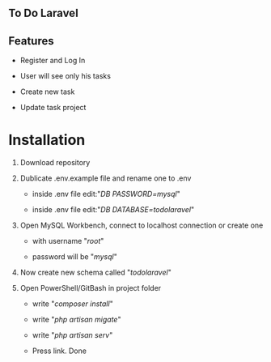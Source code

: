 ## To Do Laravel

## Features

-   Register and Log In

-   User will see only his tasks

-   Create new task

-   Update task project

# Installation

1.  Download repository

2.  Dublicate .env.example file and rename one to .env

    -   inside .env file edit:"_DB PASSWORD=mysql_"

    -   inside .env file edit:"_DB DATABASE=todolaravel_"

3.  Open MySQL Workbench, connect to localhost connection or create one

    -   with username "_root_"

    -   password will be "_mysql_"

4.  Now create new schema called "_todolaravel_"

5.  Open PowerShell/GitBash in project folder

    -   write "_composer install_"

    -   write "_php artisan migate_"

    -   write "_php artisan serv_"

    -   Press link. Done
